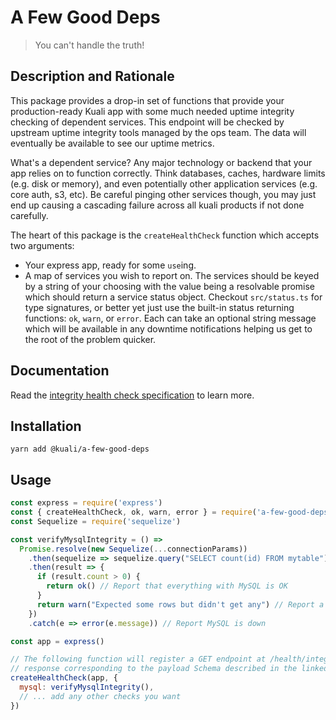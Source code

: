 # A Few Good Deps

> You can't handle the truth!

## Description and Rationale

This package provides a drop-in set of functions that provide your production-ready Kuali app
with some much needed uptime integrity checking of dependent services. This endpoint will be checked by upstream uptime integrity tools managed by the ops team. The data will eventually be available to see our uptime metrics.

What's a dependent service? Any major technology or backend that your app relies on to function correctly. Think databases, caches, hardware limits (e.g. disk or memory), and even potentially other application services (e.g. core auth, s3, etc). Be careful pinging other services though, you may just end up causing a cascading failure across all kuali products if not done carefully.

The heart of this package is the `createHealthCheck` function which accepts two arguments:

* Your express app, ready for some `use`ing.
* A map of services you wish to report on. The services should be keyed by a string of your choosing with the value being a resolvable promise which should return a service status object. Checkout `src/status.ts` for type signatures, or better yet just use the built-in status returning functions: `ok`, `warn`, or `error`. Each can take an optional string message which will be available in any downtime notifications helping us get to the root of the problem quicker.

## Documentation

Read the [integrity health check specification](https://wiki.kuali.co/dev/integrity_health_check) to learn more.

## Installation

```shell
yarn add @kuali/a-few-good-deps
```

## Usage

```javascript
const express = require('express')
const { createHealthCheck, ok, warn, error } = require('a-few-good-deps')
const Sequelize = require('sequelize')

const verifyMysqlIntegrity = () =>
  Promise.resolve(new Sequelize(...connectionParams))
    .then(sequelize => sequelize.query("SELECT count(id) FROM mytable"))
    .then(result => {
      if (result.count > 0) {
        return ok() // Report that everything with MySQL is OK
      }
      return warn("Expected some rows but didn't get any") // Report a potential issue with MySQL
    })
    .catch(e => error(e.message)) // Report MySQL is down

const app = express()

// The following function will register a GET endpoint at /health/integrity which returns a JSON
// response corresponding to the payload Schema described in the linked documentation.
createHealthCheck(app, {
  mysql: verifyMysqlIntegrity(),
  // ... add any other checks you want
})
```
